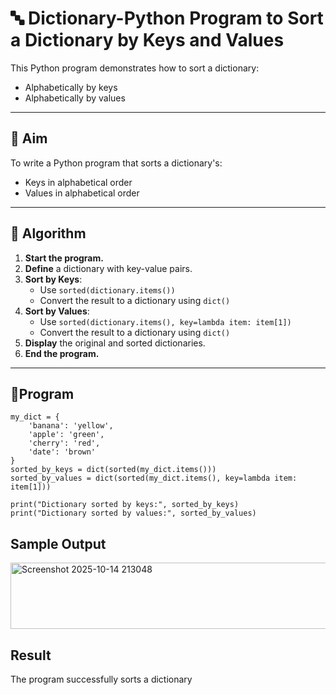 # 🔤 Dictionary-Python Program to Sort a Dictionary by Keys and Values

This Python program demonstrates how to sort a dictionary:
- Alphabetically by keys
- Alphabetically by values

---

## 🎯 Aim

To write a Python program that sorts a dictionary's:
- Keys in alphabetical order
- Values in alphabetical order

---

## 🧠 Algorithm

1. **Start the program.**
2. **Define** a dictionary with key-value pairs.
3. **Sort by Keys**:
   - Use `sorted(dictionary.items())`
   - Convert the result to a dictionary using `dict()`
4. **Sort by Values**:
   - Use `sorted(dictionary.items(), key=lambda item: item[1])`
   - Convert the result to a dictionary using `dict()`
5. **Display** the original and sorted dictionaries.
6. **End the program.**

---

## 🧪Program
```
my_dict = {
    'banana': 'yellow',
    'apple': 'green',
    'cherry': 'red',
    'date': 'brown'
}
sorted_by_keys = dict(sorted(my_dict.items()))
sorted_by_values = dict(sorted(my_dict.items(), key=lambda item: item[1]))

print("Dictionary sorted by keys:", sorted_by_keys)
print("Dictionary sorted by values:", sorted_by_values)
```

## Sample Output
<img width="809" height="106" alt="Screenshot 2025-10-14 213048" src="https://github.com/user-attachments/assets/593fdd52-08a9-4d26-8bdd-eb8361cf29ec" />

## Result
The program successfully sorts a dictionary

